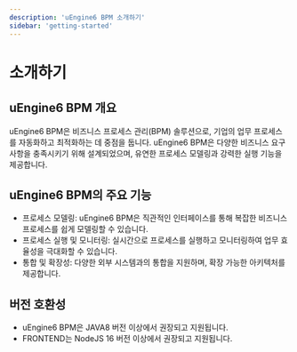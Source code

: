 ```yaml
---
description: 'uEngine6 BPM 소개하기'
sidebar: 'getting-started'
---
```


# 소개하기

## uEngine6 BPM 개요
uEngine6 BPM은 비즈니스 프로세스 관리(BPM) 솔루션으로, 기업의 업무 프로세스를 자동화하고 최적화하는 데 중점을 둡니다. uEngine6 BPM은 다양한 비즈니스 요구 사항을 충족시키기 위해 설계되었으며, 유연한 프로세스 모델링과 강력한 실행 기능을 제공합니다.

## uEngine6 BPM의 주요 기능
- 프로세스 모델링: uEngine6 BPM은 직관적인 인터페이스를 통해 복잡한 비즈니스 프로세스를 쉽게 모델링할 수 있습니다.
- 프로세스 실행 및 모니터링: 실시간으로 프로세스를 실행하고 모니터링하여 업무 효율성을 극대화할 수 있습니다.
- 통합 및 확장성: 다양한 외부 시스템과의 통합을 지원하며, 확장 가능한 아키텍처를 제공합니다.

## 버전 호환성
- uEngine6 BPM은 JAVA8 버전 이상에서 권장되고 지원됩니다.
- FRONTEND는 NodeJS 16 버전 이상에서 권장되고 지원됩니다.